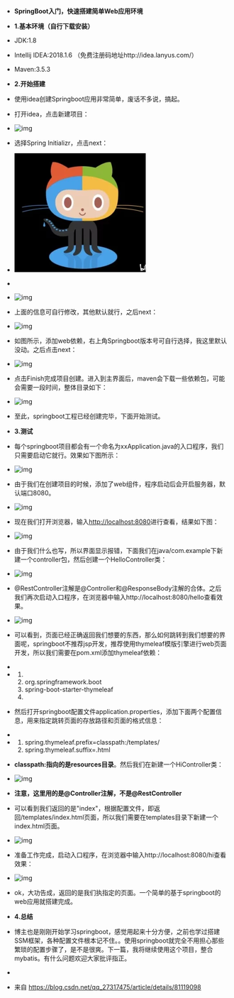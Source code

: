 - **SpringBoot入门，快速搭建简单Web应用环境**

- **1.基本环境（自行下载安装）**

- JDK:1.8

- Intellij IDEA:2018.1.6 （免费注册码地址http://idea.lanyus.com/）

- Maven:3.5.3

- **2.开始搭建**

- 使用idea创建Springboot应用非常简单，废话不多说，搞起。

- 打开idea，点击新建项目：

- ![img](22//11.png)

- 选择Spring Initializr，点击next：

- ![img](11.png)

-  

- ![img](file:///C:/Users/donsp/AppData/Local/Packages/Microsoft.Office.OneNote_8wekyb3d8bbwe/TempState/msohtmlclip/clip_image003.png)

- 上面的信息可自行修改，其他默认就行，之后next：

- ![img](file:///C:/Users/donsp/AppData/Local/Packages/Microsoft.Office.OneNote_8wekyb3d8bbwe/TempState/msohtmlclip/clip_image004.png)

- 如图所示，添加web依赖，右上角Springboot版本号可自行选择，我这里默认没动。之后点击next：

- ![img](file:///C:/Users/donsp/AppData/Local/Packages/Microsoft.Office.OneNote_8wekyb3d8bbwe/TempState/msohtmlclip/clip_image005.png)

- 点击Finish完成项目创建。进入到主界面后，maven会下载一些依赖包，可能会需要一段时间，整体目录如下：

- ![img](file:///C:/Users/donsp/AppData/Local/Packages/Microsoft.Office.OneNote_8wekyb3d8bbwe/TempState/msohtmlclip/clip_image006.png)

- 至此，springboot工程已经创建完毕，下面开始测试。

- **3.测试**

- 每个springboot项目都会有一个命名为xxApplication.java的入口程序，我们只需要启动它就行。效果如下图所示：

- ![img](file:///C:/Users/donsp/AppData/Local/Packages/Microsoft.Office.OneNote_8wekyb3d8bbwe/TempState/msohtmlclip/clip_image007.png)

- 由于我们在创建项目的时候，添加了web组件，程序启动后会开启服务器，默认端口8080。

- ![img](file:///C:/Users/donsp/AppData/Local/Packages/Microsoft.Office.OneNote_8wekyb3d8bbwe/TempState/msohtmlclip/clip_image008.png)

- 现在我们打开浏览器，输入[http://localhost:8080](http://localhost:8080/)进行查看，结果如下图：

- ![img](file:///C:/Users/donsp/AppData/Local/Packages/Microsoft.Office.OneNote_8wekyb3d8bbwe/TempState/msohtmlclip/clip_image009.png)

- 由于我们什么也写，所以界面显示报错，下面我们在java/com.example下新建一个controller包，然后创建一个HelloController类：

- ![img](file:///C:/Users/donsp/AppData/Local/Packages/Microsoft.Office.OneNote_8wekyb3d8bbwe/TempState/msohtmlclip/clip_image010.png)

- @RestController注解是@Controller和@ResponseBody注解的合体。之后我们再次启动入口程序，在浏览器中输入http://localhost:8080/hello查看效果。

- ![img](file:///C:/Users/donsp/AppData/Local/Packages/Microsoft.Office.OneNote_8wekyb3d8bbwe/TempState/msohtmlclip/clip_image011.png)

- 可以看到，页面已经正确返回我们想要的东西，那么如何跳转到我们想要的界面呢，springboot不推荐jsp开发，推荐使用thymeleaf模版引擎进行web页面开发，所以我们需要在pom.xml添加thymeleaf依赖：

-  

- 1. <dependency>
  2. <groupId>org.springframework.boot</groupId>
  3. <artifactId>spring-boot-starter-thymeleaf</artifactId>
  4. </dependency>

- 然后打开springboot配置文件application.properties，添加下面两个配置信息，用来指定跳转页面的存放路径和页面的格式信息：

-  

- 1. spring.thymeleaf.prefix=classpath:/templates/
  2. spring.thymeleaf.suffix=.html

- **classpath:指向的是resources目录**。然后我们在新建一个HiController类：

- ![img](file:///C:/Users/donsp/AppData/Local/Packages/Microsoft.Office.OneNote_8wekyb3d8bbwe/TempState/msohtmlclip/clip_image012.png)

- **注意，这里用的是@Controller注解，不是@RestController**

- 可以看到我们返回的是"index"，根据配置文件，即返回/templates/index.html页面，所以我们需要在templates目录下新建一个index.html页面。

- ![img](file:///C:/Users/donsp/AppData/Local/Packages/Microsoft.Office.OneNote_8wekyb3d8bbwe/TempState/msohtmlclip/clip_image013.png)

- 准备工作完成，启动入口程序，在浏览器中输入http://localhost:8080/hi查看效果：

- ![img](file:///C:/Users/donsp/AppData/Local/Packages/Microsoft.Office.OneNote_8wekyb3d8bbwe/TempState/msohtmlclip/clip_image014.png)

- ok，大功告成，返回的是我们执指定的页面。一个简单的基于springboot的web应用就搭建完成。

- **4.总结**

- 博主也是刚刚开始学习springboot，感觉用起来十分方便，之前也学过搭建SSM框架，各种配置文件根本记不住。。使用springboot就完全不用担心那些繁琐的配置步骤了，是不是很爽。下一篇，我将继续使用这个项目，整合mybatis。有什么问题欢迎大家批评指正。

-  

- 来自 <https://blog.csdn.net/qq_27317475/article/details/81119098> 